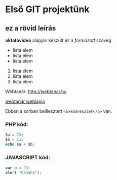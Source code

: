 # Első GIT projektünk
## ez a rövid leírás

**oktatóvideó** alapján készült ez a *formázott* szöveg

- lista elem
- lista elem
- lista elem

1. lista elem
2. lista elem
3. lista elem

Webtanár: http://webtanar.hu

[webtanár weblapja](http://webtanar.hu)

Ebben a sorban beillesztett `<b>kódrészlet</b>` van.
### PHP kód:
```php
$a = 23;
$b = 11;
echo $a + $b;
```

### JAVASCRIPT kód:
```javascript
var p = 23;
alert "hahaha");
```
